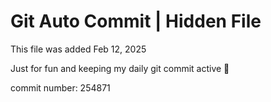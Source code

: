 # Git Auto Commit | Hidden File

This file was added Feb 12, 2025

Just for fun and keeping my daily git commit active 🤪

commit number: 254871
